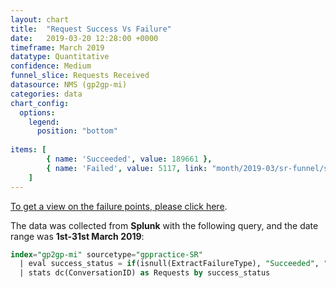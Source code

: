 ```yaml
---
layout: chart
title:  "Request Success Vs Failure"
date:   2019-03-20 12:28:00 +0000
timeframe: March 2019
datatype: Quantitative
confidence: Medium
funnel_slice: Requests Received
datasource: NMS (gp2gp-mi)
categories: data
chart_config: 
  options:
    legend:
      position: "bottom"
      
items: [ 
        { name: 'Succeeded', value: 189661 },
        { name: 'Failed', value: 5117, link: "month/2019-03/sr-funnel/success-vs-failure/errors/errors" }
    ]
---
```

[To get a view on the failure points, please click here](/prm-funnel/month/2019-03/sr-funnel/success-vs-failure/errors/failure-points/failure-points.html).

The data was collected from **Splunk** with the following query, and the date range was **1st-31st March 2019**:

```sql
index="gp2gp-mi" sourcetype="gppractice-SR" 
  | eval success_status = if(isnull(ExtractFailureType), "Succeeded", "Failed")
  | stats dc(ConversationID) as Requests by success_status
```